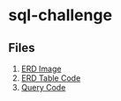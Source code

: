 # sql-challenge


## Files 
1. [ERD Image](https://github.com/jeugenio103/sql-challenge/blob/939eb1c55a6e66b3b700d9706c7053b77410a57c/ERDimage.png)
2. [ERD Table Code](https://github.com/jeugenio103/sql-challenge/blob/20c7db3337b49e294efd42918f8d59dea7993c8e/ERDcode.sql)
3. [Query Code](https://github.com/jeugenio103/sql-challenge/blob/20c7db3337b49e294efd42918f8d59dea7993c8e/postgresfile.sql)
